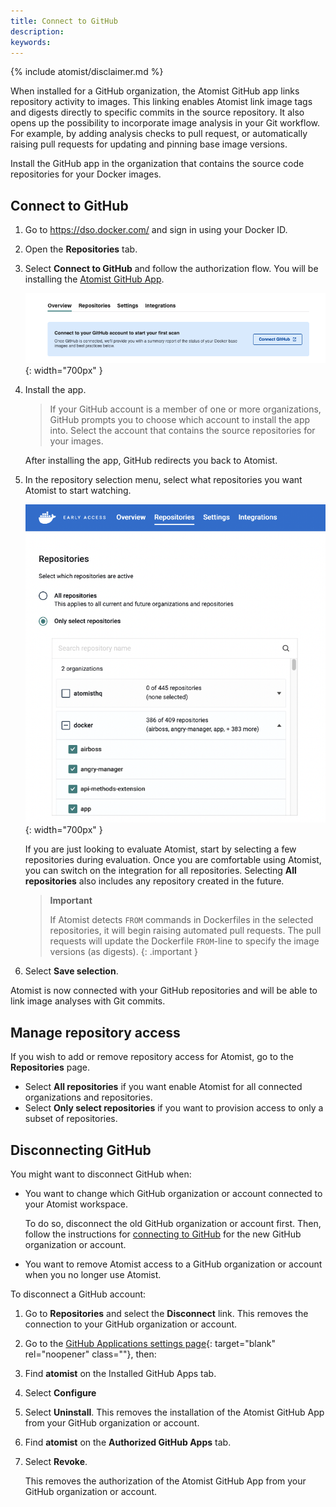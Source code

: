```yaml
---
title: Connect to GitHub
description:
keywords:
---
```


{% include atomist/disclaimer.md %}

When installed for a GitHub organization, the Atomist GitHub app links
repository activity to images. This linking enables Atomist link image tags and
digests directly to specific commits in the source repository. It also opens up
the possibility to incorporate image analysis in your Git workflow. For example,
by adding analysis checks to pull request, or automatically raising pull
requests for updating and pinning base image versions.

Install the GitHub app in the organization that contains the source code
repositories for your Docker images.

## Connect to GitHub

1. Go to <https://dso.docker.com/> and sign in using your Docker ID.
2. Open the **Repositories** tab.
3. Select **Connect to GitHub** and follow the authorization flow. You will be
   installing the
   [Atomist GitHub App](https://github.com/apps/atomist "Atomist GitHub App").

   ![install the GitHub app](images/gh-install.png){: width="700px" }

4. Install the app.

   > If your GitHub account is a member of one or more organizations, GitHub
   > prompts you to choose which account to install the app into. Select the
   > account that contains the source repositories for your images.

   After installing the app, GitHub redirects you back to Atomist.

5. In the repository selection menu, select what repositories you want Atomist
   to start watching.

   ![activate repositories](images/activate-repos.png){: width="700px" }

   If you are just looking to evaluate Atomist, start by selecting a few
   repositories during evaluation. Once you are comfortable using Atomist, you
   can switch on the integration for all repositories. Selecting **All
   repositories** also includes any repository created in the future.

   > **Important**
   >
   > If Atomist detects `FROM` commands in Dockerfiles in the selected
   > repositories, it will begin raising automated pull requests. The pull
   > requests will update the Dockerfile `FROM`-line to specify the image
   > versions (as digests). {: .important }

6. Select **Save selection**.

Atomist is now connected with your GitHub repositories and will be able to link
image analyses with Git commits.

## Manage repository access

If you wish to add or remove repository access for Atomist, go to the
**Repositories** page.

- Select **All repositories** if you want enable Atomist for all connected
  organizations and repositories.
- Select **Only select repositories** if you want to provision access to only a
  subset of repositories.

## Disconnecting GitHub

You might want to disconnect GitHub when:

- You want to change which GitHub organization or account connected to your
  Atomist workspace.

  To do so, disconnect the old GitHub organization or account first. Then,
  follow the instructions for [connecting to GitHub](#connect-to-github) for the
  new GitHub organization or account.

- You want to remove Atomist access to a GitHub organization or account when you
  no longer use Atomist.

To disconnect a GitHub account:

1.  Go to **Repositories** and select the **Disconnect** link. This removes the
    connection to your GitHub organization or account.
2.  Go to the
    [GitHub Applications settings page](https://github.com/settings/installations){:
    target="blank" rel="noopener" class=""}, then:

3.  Find **atomist** on the Installed GitHub Apps tab.
4.  Select **Configure**

5.  Select **Uninstall**. This removes the installation of the Atomist GitHub
    App from your GitHub organization or account.

6.  Find **atomist** on the **Authorized GitHub Apps** tab.
7.  Select **Revoke**.

    This removes the authorization of the Atomist GitHub App from your GitHub
    organization or account.
